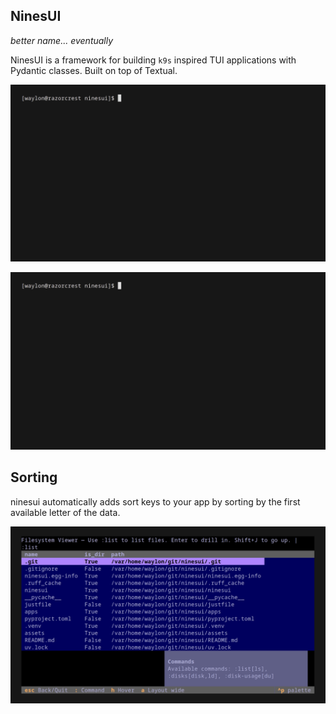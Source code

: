 ## NinesUI

_better name... eventually_

NinesUI is a framework for building `k9s` inspired TUI applications with
Pydantic classes.  Built on top of Textual.

[![git app example](assets/gitnine.gif)](assets/gitnine.mp4)

[![swapi app example](assets/swapi.gif)](assets/swapi.mp4)

## Sorting

ninesui automatically adds sort keys to your app by sorting by the first
available letter of the data.

[![sorting app example](assets/sort.gif)](assets/sort.mp4)
